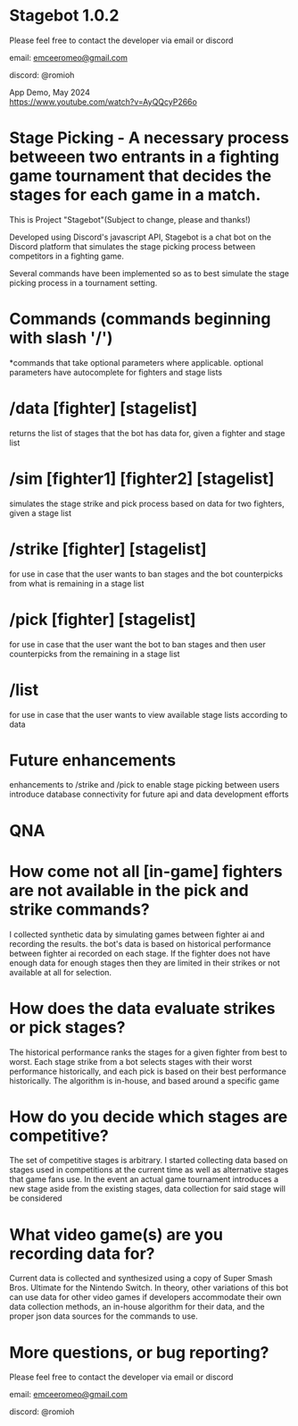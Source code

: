 # Stagebot 1.0.2

Please feel free to contact the developer via email or discord

email: emceeromeo@gmail.com

discord: @romioh

App Demo, May 2024 <br />
https://www.youtube.com/watch?v=AyQQcyP266o

# Stage Picking - A necessary process betweeen two entrants in a fighting game tournament that decides the stages for each game in a match. 

This is Project "Stagebot"(Subject to change, please and thanks!) <br />

Developed using Discord's javascript API, Stagebot is a chat bot on the Discord platform that simulates the stage picking process between competitors in a fighting game. <br />

Several commands have been implemented so as to best simulate the stage picking process in a tournament setting. <br />

# Commands (commands beginning with slash '/')
*commands that take optional parameters where applicable. optional parameters have autocomplete for fighters and stage lists

# /data [fighter] [stagelist]
returns the list of stages that the bot has data for, given a fighter and stage list

# /sim [fighter1] [fighter2] [stagelist]
simulates the stage strike and pick process based on data for two fighters, given a stage list

# /strike [fighter] [stagelist]
for use in case that the user wants to ban stages and the bot counterpicks from what is remaining in a stage list

# /pick [fighter] [stagelist]
for use in case that the user want the bot to ban stages and then user counterpicks from the remaining in a stage list

# /list
for use in case that the user wants to view available stage lists according to data


# Future enhancements

enhancements to /strike and /pick to enable stage picking between users <br />
introduce database connectivity for future api and data development efforts 

# QNA

# How come not all [in-game] fighters are not available in the pick and strike commands?

I collected synthetic data by simulating games between fighter ai and recording the results. the bot's data is based on historical performance between fighter ai recorded on each stage. 
If the fighter does not have enough data for enough stages then they are limited in their strikes or not available at all for selection.

# How does the data evaluate strikes or pick stages?
The historical performance ranks the stages for a given fighter from best to worst. Each stage strike from a bot selects stages with their worst performance historically, and each pick is based on their best performance historically. The algorithm is in-house, and based around a specific game

# How do you decide which stages are competitive?
The set of competitive stages is arbitrary. I started collecting data based on stages used in competitions at the current time as well as alternative stages that game fans use. In the event an actual game tournament introduces a new stage aside from the existing stages, data collection for said stage will be considered

# What video game(s) are you recording data for?
Current data is collected and synthesized using a copy of Super Smash Bros. Ultimate for the Nintendo Switch. In theory, other variations of this bot can use data for other video games if developers accommodate their own data collection methods, an in-house algorithm for their data, and the proper json data sources for the commands to use. 

# More questions, or bug reporting?
Please feel free to contact the developer via email or discord

email: emceeromeo@gmail.com

discord: @romioh
